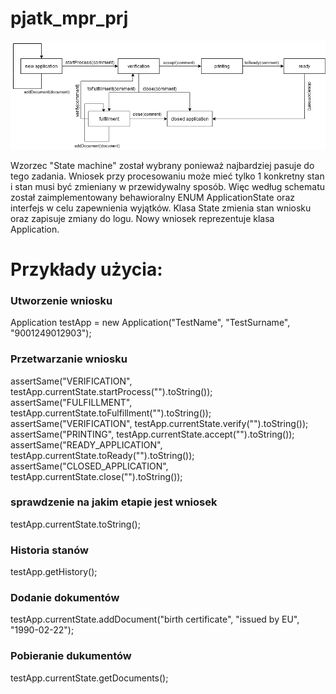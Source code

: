 # pjatk_mpr_prj
![Scheme](/docs/scheme.png)

Wzorzec "State machine" został wybrany ponieważ najbardziej pasuje do tego zadania.
Wniosek przy procesowaniu może mieć tylko 1 konkretny stan 
i stan musi być zmieniany w przewidywalny sposób.
Więc według schematu został zaimplementowany behawioralny ENUM ApplicationState
oraz interfejs w celu zapewnienia wyjątków.
Klasa State zmienia stan wniosku oraz zapisuje zmiany do logu.
Nowy wniosek reprezentuje klasa Application.


# Przykłady użycia:

### Utworzenie wniosku 
Application testApp = new Application("TestName", "TestSurname", "9001249012903");

### Przetwarzanie wniosku
assertSame("VERIFICATION", testApp.currentState.startProcess("").toString());
assertSame("FULFILLMENT", testApp.currentState.toFulfillment("").toString());
assertSame("VERIFICATION", testApp.currentState.verify("").toString());
assertSame("PRINTING", testApp.currentState.accept("").toString());
assertSame("READY_APPLICATION", testApp.currentState.toReady("").toString());
assertSame("CLOSED_APPLICATION", testApp.currentState.close("").toString());

### sprawdzenie na jakim etapie jest wniosek
testApp.currentState.toString();

### Historia stanów
testApp.getHistory();

### Dodanie dokumentów
testApp.currentState.addDocument("birth certificate", "issued by EU", "1990-02-22");

### Pobieranie dukumentów
testApp.currentState.getDocuments();
